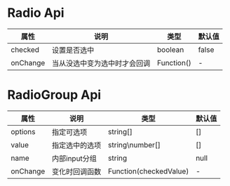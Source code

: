 # Radio Api

属性 | 说明 | 类型 | 默认值
-----|-----|-----|------
checked|设置是否选中|boolean|false
onChange|当从没选中变为选中时才会回调|Function()|-

# RadioGroup Api

属性 | 说明 | 类型 | 默认值
-----|-----|-----|------
options|指定可选项|string[]|[]
value|指定选中的选项|string\number[]|[]
name|内部input分组|string|null
onChange|变化时回调函数|Function(checkedValue)|-